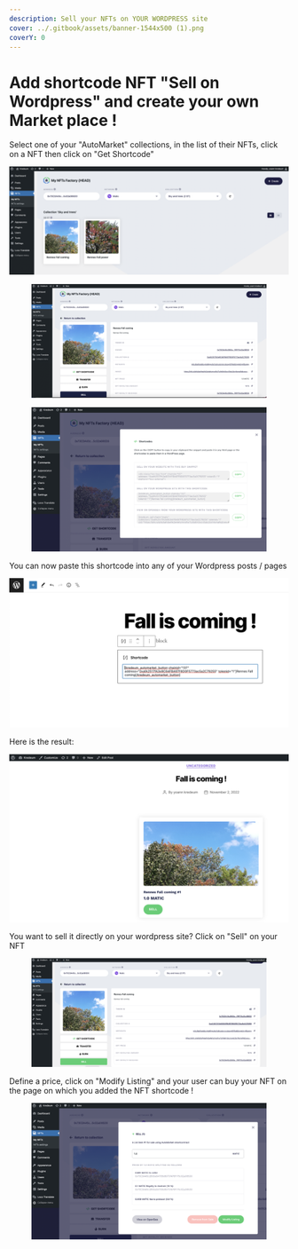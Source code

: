 ```yaml
---
description: Sell your NFTs on YOUR WORDPRESS site
cover: ../.gitbook/assets/banner-1544x500 (1).png
coverY: 0
---
```


# Add shortcode NFT "Sell on Wordpress" and create your own Market place !

Select one of your "AutoMarket" collections, in the list of their NFTs, click on a NFT then click on "Get Shortcode"

![](<../.gitbook/assets/Screenshot 2022-11-02 at 18.27.18.png>)

<figure><img src="../.gitbook/assets/Screenshot 2022-11-02 at 18.27.59.png" alt=""><figcaption></figcaption></figure>

<figure><img src="../.gitbook/assets/Screenshot 2022-11-02 at 18.27.04.png" alt=""><figcaption></figcaption></figure>

You can now paste this shortcode into any of your Wordpress posts / pages

![](<../.gitbook/assets/Screenshot 2022-11-02 at 18.29.21.png>)

Here is the result:

![](<../.gitbook/assets/Screenshot 2022-11-02 at 18.29.39.png>)

You want to sell it directly on your wordpress site? Click on "Sell" on your NFT

<figure><img src="../.gitbook/assets/Screenshot 2022-11-02 at 18.31.22.png" alt=""><figcaption></figcaption></figure>

Define a price, click on "Modify Listing" and your user can buy your NFT on the page on which you added the NFT shortcode !

<figure><img src="../.gitbook/assets/Screenshot 2022-11-02 at 18.32.10.png" alt=""><figcaption></figcaption></figure>
